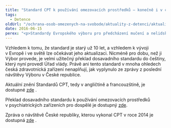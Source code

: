 ```yaml
---
title: "Standard CPT k používání omezovacích prostředků – konečně i v češtině"
tags:
  - Detence
oldUrl: "/ochrana-osob-omezenych-na-svobode/aktuality-z-detenci/aktuality-z-detenci-2016/standard-cpt-k-pouzivani-omezovacich-prostredku-konecne-i-v-cestine/"
date: 2016-06-15
perex: "<p>Standardy Evropského výboru pro předcházení mučení a nelidskému nebo ponižujícímu zacházení nebo trestání (CPT) tvoří tematické výňatky z každoročních všeobecných zpráv. K roku 2006 se datuje poslední aktualizace pasáže o používání omezovacích prostředků. Je posazena do kontextu zacházení v psychiatrických zařízeních pro dospělé. Nyní je dostupná také v češtině.</p>"
---
```


<!-- imported from the old website -->

<p>Vzhledem k tomu, že standard je starý už 10 let, a vzhledem k vývoji v Evropě i ve světě lze očekávat jeho aktualizaci. Nicméně pro dobu, než ji Výbor provede, je velmi užitečný překlad dosavadního standardu do češtiny, který nyní provedl Úřad vlády. Právě ani tento standard v mnoha ohledech česká zdravotnická zařízení nenaplňují, jak vyplynulo ze zprávy z poslední návštěvy Výboru v České republice.<a name="_GoBack"></a> </p> <p>Aktuální znění Standardů CPT, tedy v angličtině a francouzštině, je dostupné <a title="Otevření do nového okna" href="http://www.cpt.coe.int/en/docsstandards.htm" target="_blank">zde</a> .</p> <p>Překlad dosavadního standardu k používání omezovacích prostředků v psychiatrických zařízeních pro dospělé je dostupný <a href="http://www.ochrance.cz/fileadmin/user_upload/ochrana_osob/ZARIZENI/Zdravotnicka_zarizeni/Standardy-CPT_omezovaci-prostredky-2006.pdf" target="_blank">zde</a>.</p> Zpráva o návštěvě České republiky, kterou vykonal CPT v roce 2014 je dostupná <a title="Otevření do nového okna" href="http://www.cpt.coe.int/en/states/cze.htm" target="_blank">zde</a> .<p></p>
